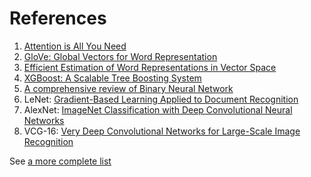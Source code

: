 # References

1. [Attention is All You Need](https://arxiv.org/abs/1706.03762)
2. [GloVe: Global Vectors for Word Representation](https://nlp.stanford.edu/pubs/glove.pdf)
3. [Efficient Estimation of Word Representations in Vector Space](https://arxiv.org/pdf/1301.3781.pdf)
4. [XGBoost: A Scalable Tree Boosting System](https://arxiv.org/pdf/1603.02754.pdf)
5. [A comprehensive review of Binary Neural Network](https://arxiv.org/pdf/2110.06804.pdf)
6. LeNet: [Gradient-Based Learning Applied to Document Recognition](http://vision.stanford.edu/cs598_spring07/papers/Lecun98.pdf)
7. AlexNet: [ImageNet Classification with Deep Convolutional Neural Networks](https://proceedings.neurips.cc/paper_files/paper/2012/file/c399862d3b9d6b76c8436e924a68c45b-Paper.pdf)
8. VCG-16: [Very Deep Convolutional Networks for Large-Scale Image Recognition](https://arxiv.org/pdf/1409.1556.pdf)


See [a more complete list](https://github.com/daturkel/learning-papers)
